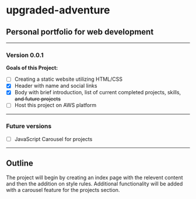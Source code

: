 # upgraded-adventure

## Personal portfolio for web development

---

### Version 0.0.1

**Goals of this Project:**

- [ ] Creating a static website utilizing HTML/CSS
- [x] Header with name and social links
- [x] Body with brief introduction, list of current completed projects, skills, ~~and future projects~~
- [ ] Host this project on AWS platform

---

### Future versions

- [ ] JavaScript Carousel for projects

---

## Outline

The project will begin by creating an index page with the relevent content and then the addition on style rules.
Additional functionality will be added with a carousel feature for the projects section.
